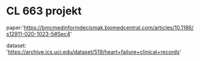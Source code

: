 # CL 663 projekt
paper:'https://bmcmedinformdecismak.biomedcentral.com/articles/10.1186/s12911-020-1023-5#Sec4'

dataset: 'https://archive.ics.uci.edu/dataset/519/heart+failure+clinical+records'
